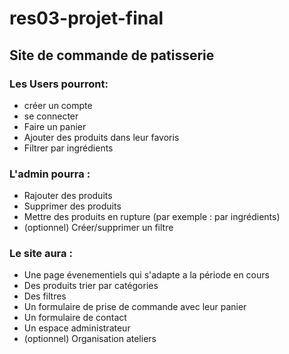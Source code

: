 # res03-projet-final
## Site de commande de patisserie

### Les Users pourront:
* créer un compte
* se connecter
* Faire un panier
* Ajouter des produits dans leur favoris
* Filtrer par ingrédients

### L'admin pourra :
* Rajouter des produits 
* Supprimer des produits
* Mettre des produits en rupture (par exemple : par ingrédients)
* (optionnel) Créer/supprimer un filtre

### Le site aura :
* Une page évenementiels qui s'adapte a la période en cours
* Des produits trier par catégories
* Des filtres 
* Un formulaire de prise de commande avec leur panier
* Un formulaire de contact
* Un espace administrateur
* (optionnel) Organisation ateliers
